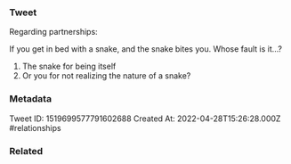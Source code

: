### Tweet
Regarding partnerships:

If you get in bed with a snake, and the snake bites you. Whose fault is it…?

1) The snake for being itself 
2) Or you for not realizing the nature of a snake?

### Metadata
Tweet ID: 1519699577791602688
Created At: 2022-04-28T15:26:28.000Z
#relationships 

### Related

